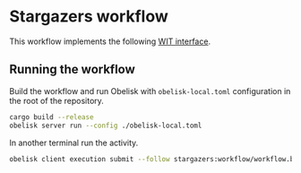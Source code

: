 # Stargazers workflow

This workflow implements the following [WIT interface](interface/workflow.wit).


## Running the workflow
Build the workflow and run Obelisk with `obelisk-local.toml` configuration in the root of the repository.
```sh
cargo build --release
obelisk server run --config ./obelisk-local.toml
```
In another terminal run the activity.
```sh
obelisk client execution submit --follow stargazers:workflow/workflow.backfill-parallel '["obeli-sk/obelisk"]'
```
